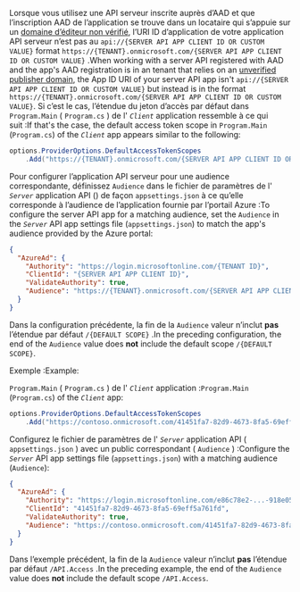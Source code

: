 <span data-ttu-id="f9a52-101">Lorsque vous utilisez une API serveur inscrite auprès d’AAD et que l’inscription AAD de l’application se trouve dans un locataire qui s’appuie sur un [domaine d’éditeur non vérifié](/azure/active-directory/develop/howto-configure-publisher-domain), l’URI ID d’application de votre application API serveur n’est pas au `api://{SERVER API APP CLIENT ID OR CUSTOM VALUE}` format `https://{TENANT}.onmicrosoft.com/{SERVER API APP CLIENT ID OR CUSTOM VALUE}` .</span><span class="sxs-lookup"><span data-stu-id="f9a52-101">When working with a server API registered with AAD and the app's AAD registration is in an tenant that relies on an [unverified publisher domain](/azure/active-directory/develop/howto-configure-publisher-domain), the App ID URI of your server API app isn't `api://{SERVER API APP CLIENT ID OR CUSTOM VALUE}` but instead is in the format `https://{TENANT}.onmicrosoft.com/{SERVER API APP CLIENT ID OR CUSTOM VALUE}`.</span></span> <span data-ttu-id="f9a52-102">Si c’est le cas, l’étendue du jeton d’accès par défaut dans `Program.Main` ( `Program.cs` ) de l' *`Client`* application ressemble à ce qui suit :</span><span class="sxs-lookup"><span data-stu-id="f9a52-102">If that's the case, the default access token scope in `Program.Main` (`Program.cs`) of the *`Client`* app appears similar to the following:</span></span>

```csharp
options.ProviderOptions.DefaultAccessTokenScopes
    .Add("https://{TENANT}.onmicrosoft.com/{SERVER API APP CLIENT ID OR CUSTOM VALUE}/{DEFAULT SCOPE}");
```

<span data-ttu-id="f9a52-103">Pour configurer l’application API serveur pour une audience correspondante, définissez `Audience` dans le fichier de paramètres de l' *`Server`* application API () de façon `appsettings.json` à ce qu’elle corresponde à l’audience de l’application fournie par l’portail Azure :</span><span class="sxs-lookup"><span data-stu-id="f9a52-103">To configure the server API app for a matching audience, set the `Audience` in the *`Server`* API app settings file (`appsettings.json`) to match the app's audience provided by the Azure portal:</span></span>

```json
{
  "AzureAd": {
    "Authority": "https://login.microsoftonline.com/{TENANT ID}",
    "ClientId": "{SERVER API APP CLIENT ID}",
    "ValidateAuthority": true,
    "Audience": "https://{TENANT}.onmicrosoft.com/{SERVER API APP CLIENT ID OR CUSTOM VALUE}"
  }
}
```

<span data-ttu-id="f9a52-104">Dans la configuration précédente, la fin de la `Audience` valeur n’inclut **pas** l’étendue par défaut `/{DEFAULT SCOPE}` .</span><span class="sxs-lookup"><span data-stu-id="f9a52-104">In the preceding configuration, the end of the `Audience` value does **not** include the default scope `/{DEFAULT SCOPE}`.</span></span>

<span data-ttu-id="f9a52-105">Exemple :</span><span class="sxs-lookup"><span data-stu-id="f9a52-105">Example:</span></span>

<span data-ttu-id="f9a52-106">`Program.Main` ( `Program.cs` ) de l' *`Client`* application :</span><span class="sxs-lookup"><span data-stu-id="f9a52-106">`Program.Main` (`Program.cs`) of the *`Client`* app:</span></span>

```csharp
options.ProviderOptions.DefaultAccessTokenScopes
    .Add("https://contoso.onmicrosoft.com/41451fa7-82d9-4673-8fa5-69eff5a761fd/API.Access");
```

<span data-ttu-id="f9a52-107">Configurez le fichier de paramètres de l' *`Server`* application API ( `appsettings.json` ) avec un public correspondant ( `Audience` ) :</span><span class="sxs-lookup"><span data-stu-id="f9a52-107">Configure the *`Server`* API app settings file (`appsettings.json`) with a matching audience (`Audience`):</span></span>

```json
{
  "AzureAd": {
    "Authority": "https://login.microsoftonline.com/e86c78e2-...-918e0565a45e",
    "ClientId": "41451fa7-82d9-4673-8fa5-69eff5a761fd",
    "ValidateAuthority": true,
    "Audience": "https://contoso.onmicrosoft.com/41451fa7-82d9-4673-8fa5-69eff5a761fd"
  }
}
```

<span data-ttu-id="f9a52-108">Dans l’exemple précédent, la fin de la `Audience` valeur n’inclut **pas** l’étendue par défaut `/API.Access` .</span><span class="sxs-lookup"><span data-stu-id="f9a52-108">In the preceding example, the end of the `Audience` value does **not** include the default scope `/API.Access`.</span></span>

